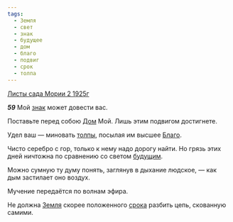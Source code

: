 ```yaml
---
tags:
  - Земля
  - свет
  - знак
  - будущее
  - дом
  - благо
  - подвиг
  - срок
  - толпа
---
```


[Листы сада Мории 2 1925г](/agni/1925)

___59___
Мой [знак](/tag/#знак) может довести вас.   

Поставьте перед собою [Дом](/tag/#дом) Мой. Лишь этим подвигом достигнете.   

Удел ваш — миновать [толпы](/tag/#толпа), посылая им высшее [Благо](/tag/#благо).   

Чисто серебро с гор, только к нему надо дорогу найти. Но грязь этих дней ничтожна по сравнению со светом [будущим](/tag/#будущее).   

Можно сумную ту думу понять, заглянув в дыхание людское, — как дым застилает оно воздух.   

Мучение передаётся по волнам эфира.   

Не должна [Земля](/tag/#Земля) скорее положенного [срока](/tag/#срок) разбить цепь, скованную самими.   

